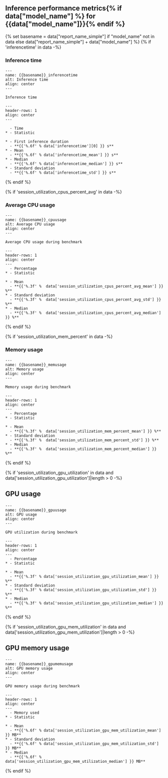 ## Inference performance metrics{% if data["model_name"] %} for {{data["model_name"]}}{% endif %}

{% set basename = data["report_name_simple"] if "model_name" not in data else data["report_name_simple"] + data["model_name"] %}
{% if 'inferencetime' in data -%}
### Inference time

```{figure} {{data["inferencetimepath"]}}
---
name: {{basename}}_inferencetime
alt: Inference time
align: center
---

Inference time
```

```{list-table} Inference time metrics
---
header-rows: 1
align: center
---

  - Time
* - Statistic

* - First inference duration
  - **{{'%.6f' % data['inferencetime'][0] }} s**
* - Mean
  - **{{'%.6f' % data['inferencetime_mean'] }} s**
* - Median
  - **{{'%.6f' % data['inferencetime_median'] }} s**
* - Standard deviation
  - **{{'%.6f' % data['inferencetime_std'] }} s**
```
{% endif %}

{% if 'session_utilization_cpus_percent_avg' in data -%}
### Average CPU usage

```{figure} {{data["cpuusagepath"]}}
---
name: {{basename}}_cpuusage
alt: Average CPU usage
align: center
---

Average CPU usage during benchmark
```

```{list-table} CPU usage metrics
---
header-rows: 1
align: center
---
  - Percentage
* - Statistic

* - Mean
  - **{{'%.3f' %  data['session_utilization_cpus_percent_avg_mean'] }} %**
* - Standard deviation
  - **{{'%.3f' %  data['session_utilization_cpus_percent_avg_std'] }} %**
* - Median
  - **{{'%.3f' %  data['session_utilization_cpus_percent_avg_median'] }} %**

```
{% endif %}

{% if 'session_utilization_mem_percent' in data -%}
### Memory usage

```{figure} {{data["memusagepath"]}}
---
name: {{basename}}_memusage
alt: Memory usage
align: center
---

Memory usage during benchmark
```

```{list-table} Memory usage metrics
---
header-rows: 1
align: center
---
  - Percentage
* - Statistic

* - Mean
  - **{{'%.3f' %  data['session_utilization_mem_percent_mean'] }} %**
* - Standard deviation
  - **{{'%.3f' %  data['session_utilization_mem_percent_std'] }} %**
* - Median
  - **{{'%.3f' %  data['session_utilization_mem_percent_median'] }} %**

```
{% endif %}

{% if 'session_utilization_gpu_utilization' in data and data['session_utilization_gpu_utilization']|length > 0 -%}
## GPU usage


```{figure} {{data["gpuusagepath"]}}
---
name: {{basename}}_gpuusage
alt: GPU usage
align: center
---

GPU utilization during benchmark
```

```{list-table} GPU utilization metrics
---
header-rows: 1
align: center
---
  - Percentage
* - Statistic

* - Mean
  - **{{'%.3f' % data['session_utilization_gpu_utilization_mean'] }} %**
* - Standard deviation
  - **{{'%.3f' % data['session_utilization_gpu_utilization_std'] }} %**
* - Median
  - **{{'%.3f' % data['session_utilization_gpu_utilization_median'] }} %**

```
{% endif %}

{% if 'session_utilization_gpu_mem_utilization' in data and data['session_utilization_gpu_mem_utilization']|length > 0 -%}
## GPU memory usage

```{figure} {{data["gpumemusagepath"]}}
---
name: {{basename}}_gpumemusage
alt: GPU memory usage
align: center
---

GPU memory usage during benchmark
```

```{list-table} GPU memory usage metrics
---
header-rows: 1
align: center
---
  - Memory used
* - Statistic

* - Mean
  - **{{'%.6f' % data['session_utilization_gpu_mem_utilization_mean'] }} MB**
* - Standard deviation
  - **{{'%.6f' % data['session_utilization_gpu_mem_utilization_std'] }} MB**
* - Median
  - **{{'%.6f' % data['session_utilization_gpu_mem_utilization_median'] }} MB**

```
{% endif %}

